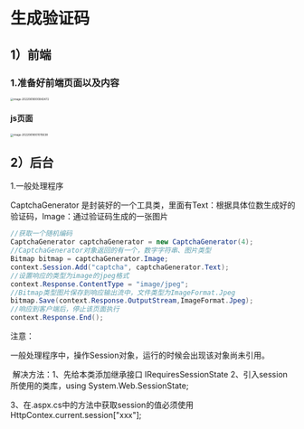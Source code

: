 # 生成验证码

## 1）前端

### 1.准备好前端页面以及内容

<img src="C:\Users\luminghao\AppData\Roaming\Typora\typora-user-images\image-20220618000842472.png" alt="image-20220618000842472" style="zoom:33%;" />

<!--页面上有一个图片标签 <img src="Ashx/CaptchaHandler.ashx" class="captcha" />-->

<!--src地址中调用一个一般处理程序CaptchaHandler.ashx-->

<!--一般处理程序会返回一个图片的响应流-->

#### js页面

<img src="C:\Users\luminghao\AppData\Roaming\Typora\typora-user-images\image-20220618001015638.png" alt="image-20220618001015638" style="zoom:33%;" />



## 2）后台

1.一般处理程序

CaptchaGenerator 是封装好的一个工具类，里面有Text：根据具体位数生成好的验证码，Image：通过验证码生成的一张图片

```c#
//获取一个随机编码
CaptchaGenerator captchaGenerator = new CaptchaGenerator(4);
//CaptchaGenerator对象返回的有一个，数字字符串、图片类型
Bitmap bitmap = captchaGenerator.Image;
context.Session.Add("captcha", captchaGenerator.Text);
//设置响应的类型为image的jpeg格式
context.Response.ContentType = "image/jpeg";
//Bitmap类型图片保存到响应输出流中，文件类型为ImageFormat.Jpeg
bitmap.Save(context.Response.OutputStream,ImageFormat.Jpeg);
//响应到客户端后，停止该页面执行
context.Response.End();
```

注意：

​	一般处理程序中，操作Session对象，运行的时候会出现该对象尚未引用。

​	解决方法：1、先给本类添加继承接口 IRequiresSessionState 	2、引入session所使用的类库，using System.Web.SessionState;

3、在.aspx.cs中的方法中获取session的值必须使用HttpContex.current.session["xxx"];

